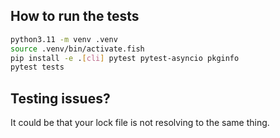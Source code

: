 ## How to run the tests

```bash
python3.11 -m venv .venv 
source .venv/bin/activate.fish
pip install -e .[cli] pytest pytest-asyncio pkginfo
pytest tests
```

## Testing issues?

It could be that your lock file is not resolving to the same thing.